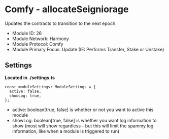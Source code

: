 # Comfy - allocateSeigniorage
Updates the contracts to transition to the next epoch.

* Module ID: 26
* Module Network: Harmony
* Module Protocol: Comfy
* Module Primary Focus: Update (IE: Performs Transfer, Stake or Unstake)

## Settings
**Located in ./settings.ts**
```
const moduleSettings: ModuleSettings = {
  active: false,
  showLog: true,
};
```

* active: boolean[true, false] is whether or not you want to active this module
* showLog: boolean[true, false] is whether you want log information to show (most will show regardless - but this will limit the spammy log information, like when a module is triggered to run)